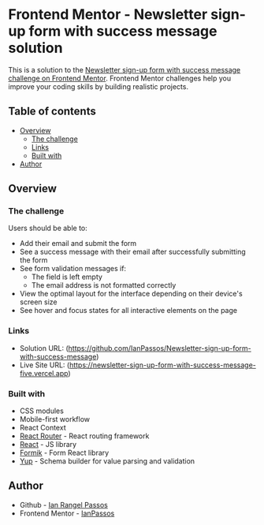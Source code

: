 # Frontend Mentor - Newsletter sign-up form with success message solution

This is a solution to the [Newsletter sign-up form with success message challenge on Frontend Mentor](https://www.frontendmentor.io/challenges/newsletter-signup-form-with-success-message-3FC1AZbNrv). Frontend Mentor challenges help you improve your coding skills by building realistic projects. 

## Table of contents

- [Overview](#overview)
  - [The challenge](#the-challenge)
  - [Links](#links)
  - [Built with](#built-with)
- [Author](#author)

## Overview

### The challenge

Users should be able to:

- Add their email and submit the form
- See a success message with their email after successfully submitting the form
- See form validation messages if:
  - The field is left empty
  - The email address is not formatted correctly
- View the optimal layout for the interface depending on their device's screen size
- See hover and focus states for all interactive elements on the page

### Links

- Solution URL: (https://github.com/IanPassos/Newsletter-sign-up-form-with-success-message)
- Live Site URL: (https://newsletter-sign-up-form-with-success-message-five.vercel.app)

### Built with

- CSS modules
- Mobile-first workflow
- React Context
- [React Router](https://reactrouter.com/en/main) - React routing framework
- [React](https://reactjs.org/) - JS library
- [Formik](https://formik.org/) - Form React library
- [Yup](https://www.npmjs.com/package/yup) - Schema builder for value parsing and validation

## Author

- Github - [Ian Rangel Passos](https://github.com/IanPassos)
- Frontend Mentor - [IanPassos](https://www.frontendmentor.io/profile/IanPassos)